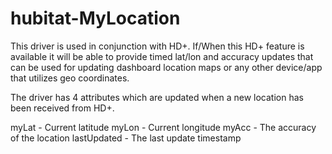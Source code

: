 # hubitat-MyLocation

This driver is used in conjunction with HD+. If/When this HD+ feature is available it will be able to provide timed lat/lon and accuracy updates that can be used for updating dashboard location maps or any other device/app that utilizes geo coordinates.

The driver has 4 attributes which are updated when a new location has been received from HD+.

myLat - Current latitude
myLon - Current longitude
myAcc - The accuracy of the location
lastUpdated - The last update timestamp
